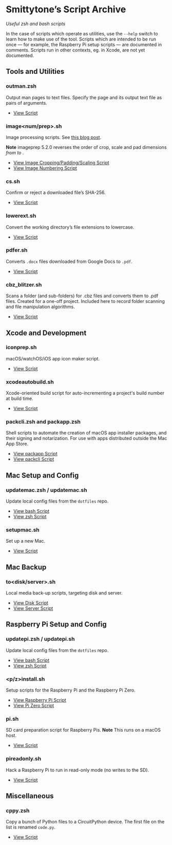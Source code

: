 # Smittytone’s Script Archive #

*Useful zsh and bash scripts*

In the case of scripts which operate as utilities, use the `--help` switch to learn how to make use of the tool. Scripts which are intended to be run once &mdash; for example, the Raspberry Pi setup scripts &mdash; are documented in comments. Scripts run in other contexts, eg. in Xcode, are not yet documented.

## Tools and Utilities ##

### outman.zsh ###

Output man pages to text files. Specify the page and its output text file as pairs of arguments.

- [View Script](outman.zssh)

### image&lt;num/prep&gt;.sh ###

Image processing scripts. See [this blog post](https://smittytone.wordpress.com/2019/10/24/macos-image-manipulation-with-sips/).

**Note** imageprep 5.2.0 reverses the order of crop, scale and pad dimensions *from* <height> <width> *to* <width> <height>.

- [View Image Cropping/Padding/Scaling Script](imageprep.sh)
- [View Image Numbering Script](imagenum.sh)

### cs.sh ###

Confirm or reject a downloaded file’s SHA-256.

- [View Script](cs.sh)

### lowerext.sh ###

Convert the working directory’s file extensions to lowercase.

- [View Script](lowerext.sh)

### pdfer.sh ###

Converts `.docx` files downloaded from Google Docs to `.pdf`.

- [View Script](pdfer.sh)

### cbz_blitzer.sh ###

Scans a folder (and sub-folders) for .cbz files and converts them to .pdf files. Created for a one-off project. Included here to record folder scanning and file manipulation algorithms.

- [View Script](cbz_blitzer.sh)

## Xcode and Development ##

### iconprep.sh ###

macOS/watchOS/iOS app icon maker script.

- [View Script](iconprep.sh)

### xcodeautobuild.sh ###

Xcode-oriented build script for auto-incrementing a project's build number at build time.

- [View Script](xcodeautobuild.sh)

### packcli.zsh and packapp.zsh ###

Shell scripts to automate the creation of macOS app installer packages, and their signing and notarization. For use with apps distributed outside the Mac App Store.

- [View packapp Script](packapp.zsh)
- [View packcli Script](packcli.zsh)

## Mac Setup and Config ##

### updatemac.zsh / updatemac.sh ###

Update local config files from the `dotfiles` repo.

- [View bash Script](updatemac.sh)
- [View zsh Script](updatemac.zsh)

### setupmac.sh ###

Set up a new Mac.

- [View Script](setupmac.sh)

## Mac Backup ##

### to&lt;disk/server&gt;.sh ###

Local media back-up scripts, targeting disk and server.

- [View Disk Script](todisk.sh)
- [View Server Script](toserver.sh)

## Raspberry Pi Setup and Config ##

### updatepi.zsh / updatepi.sh ###

Update local config files from the `dotfiles` repo.

- [View bash Script](updatepi.sh)
- [View zsh Script](updatepi.zsh)

### &lt;p/z&gt;install.sh ###

Setup scripts for the Raspberry Pi and the Raspberry Pi Zero.

- [View Raspberry Pi Script](pinstall.sh)
- [View Pi Zero Script](zinstall.sh)

### pi.sh ###

SD card preparation script for Raspberry Pis. **Note** This runs on a macOS host.

- [View Script](pi.sh)

### pireadonly.sh ###

Hack a Raspberry Pi to run in read-only mode (no writes to the SD).

- [View Script](pireadonly.sh)

## Miscellaneous ##

### cppy.zsh ###

Copy a bunch of Python files to a CircuitPython device. The first file on the list is renamed `code.py`.

- [View Script](cppy.zsh)